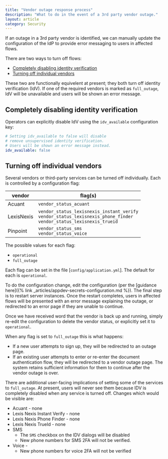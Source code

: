 ```yaml
---
title: "Vendor outage response process"
description: "What to do in the event of a 3rd party vendor outage."
layout: article
category: Security
---
```


If an outage in a 3rd party vendor is identified, we can manually update the configuration of the IdP to provide error messaging to users in affected flows.

There are two ways to turn off flows:
* [Completely disabling identity verification](#completely-disabling-identity-verification)
* [Turning off individual vendors](#turning-off-individual-vendors)

These two are functionally equivelent at present; they both turn off identity verification (IdV). If one of the required vendors is marked as `full_outage`, IdV will be unavailable and users will be shown an error message.

## Completely disabling identity verification

Operators can explicitly disable IdV using the `idv_available` configuration key:

```yaml
# Setting idv_available to false will disable
# remove unsupervised identity verification. 
# Users will be shown an error message instead.
idv_available: false
```

## Turning off individual vendors

Several vendors or third-party services can be turned off individually. Each is controlled by a configuration flag:

| vendor | flag(s) |
|---------|------|
| Acuant  | `vendor_status_acuant` |
| LexisNexis| `vendor_status_lexisnexis_instant_verify` <br> `vendor_status_lexisnexis_phone_finder` <br> `vendor_status_lexisnexis_trueid` |
| Pinpoint | `vendor_status_sms` <br> `vendor_status_voice` |


The possible values for each flag:

- `operational`
- `full_outage`

Each flag can be set in the file [`config/application.yml`]. The default for each is `operational`. 

To do the configuration change, edit the configuration (per the [guidance here]({% link _articles/appdev-secrets-configuration.md %}). The final step is to restart server instances. Once the restart completes, users in affected flows will be presented with an error message explaining the outage, or redirected to an error page if they are unable to continue.

Once we have received word that the vendor is back up and running, simply re-edit the configuration to delete the vendor status, or explicitly set it to `operational`.

When any flag is set to `full_outage` this is what happens:
- If a new user attempts to sign up, they will be redirected to an outage page.
- If an existing user attempts to enter or re-enter the document
  authentication flow, they will be redirected to a vendor outage
  page. The system retains sufficient information for them to continue
  after the vendor outage is over.

There are additional user-facing implications of setting some of the services to `full_outage`. At present, users will never see them because IDV is completely disabled when any service is turned off. Changes which would be visible are:

- Acuant - none
- Lexis Nexis Instant Verify - none
- Lexis Nexis Phone Finder - none
- Lexis Nexis TrueId - none
- SMS
    - The `SMS` checkbox on the IDV dialogs will be disabled
    - New phone numbers for SMS 2FA will not be verified.
- Voice -
    - New phone numbers for voice 2FA will not be verified

